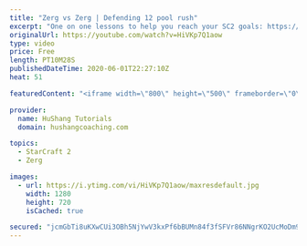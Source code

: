 ```yaml
---
title: "Zerg vs Zerg | Defending 12 pool rush"
excerpt: "One on one lessons to help you reach your SC2 goals: https://www.hushangcoaching.com ------------------------------------------------------------------------------------------------------- In this guide we take a look at how to defend one of the most infamous \"zerg rushes\" in sc2: the 12 pool. This rush"
originalUrl: https://youtube.com/watch?v=HiVKp7Q1aow
type: video
price: Free
length: PT10M28S
publishedDateTime: 2020-06-01T22:27:10Z
heat: 51

featuredContent: "<iframe width=\"800\" height=\"500\" frameborder=\"0\" src=\"https://www.youtube.com/embed/HiVKp7Q1aow\" allow=\"accelerometer; autoplay; encrypted-media; gyroscope; picture-in-picture\" allowfullscreen></iframe>"

provider:
  name: HuShang Tutorials
  domain: hushangcoaching.com

topics:
  - StarCraft 2
  - Zerg

images:
  - url: https://i.ytimg.com/vi/HiVKp7Q1aow/maxresdefault.jpg
    width: 1280
    height: 720
    isCached: true

secured: "jcmGbTi8uKXwCUi3OBh5NjYwV3kxPf6bBUMn84f3fSFVr86NNgrKO2UcMoDm96A58HK5jTk+qutHXOkL+KEVHAwU8jAGZTrCLt2G9YJIoejphjpZIuQoxJPUoZdrN+CDtzZ1SvtEepD8W9JOKjiDFckk4aXo2qGsuVfq6GEKIsjRVJL7mX0F7zDwSw4f9NONAkIWrlcx3DyXjkQbUUM0j3KMT3KtiyzcoULOA/76lra9lk3tzLDZlIh1vBJW8QqIiYaRXa/QJYBnx6SRJARKqiMUlGSc+MIabhUdZoZTJ3tEaVFqyRKDv3Oo74BEii67VwK/VKghCJ/HawUj+kqpD/uiC1lazUd7Qw2VaGcSL/0dAr4wdxt2GK9JZOqlvWqpM1g6Gw9sEcmuVwKuqIgqGzHTUFzrnBkYZ7qvzyPmQL0=;otgqfmdIvkQMEJd6tBJlYQ=="
---
```


